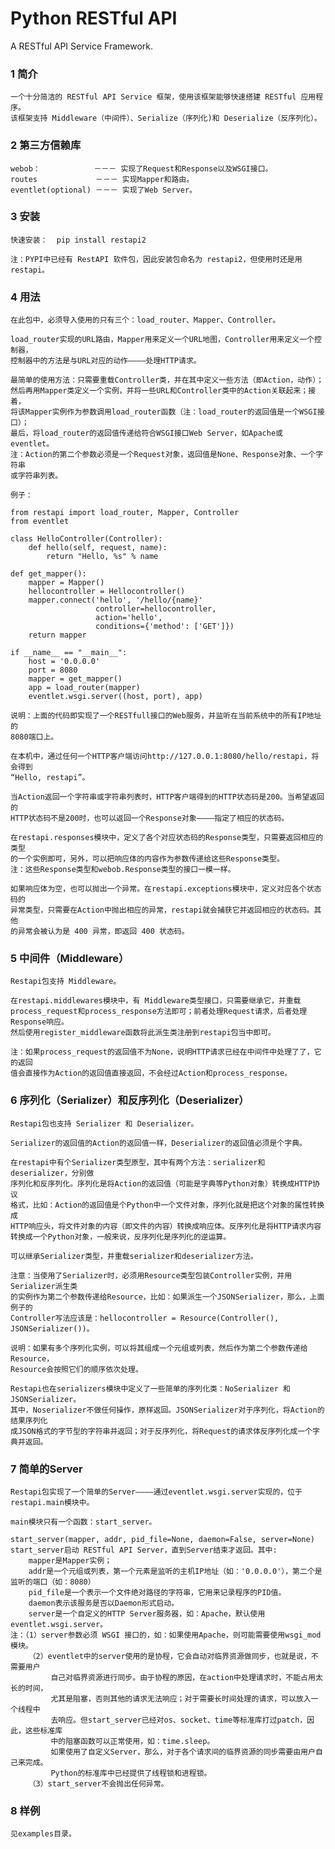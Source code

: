 Python RESTful API
==================

A RESTful API Service Framework.

### 1 简介
    一个十分简洁的 RESTful API Service 框架，使用该框架能够快速搭建 RESTful 应用程序。
    该框架支持 Middleware（中间件）、Serialize（序列化)和 Deserialize（反序列化）。

### 2 第三方信赖库
    webob：            －－－ 实现了Request和Response以及WSGI接口。
    routes             －－－ 实现Mapper和路由。
    eventlet(optional) －－－ 实现了Web Server。

### 3 安装
    快速安装：  pip install restapi2
    
    注：PYPI中已经有 RestAPI 软件包，因此安装包命名为 restapi2，但使用时还是用 restapi。

### 4 用法
    在此包中，必须导入使用的只有三个：load_router、Mapper、Controller。

    load_router实现的URL路由，Mapper用来定义一个URL地图，Controller用来定义一个控制器，
    控制器中的方法是与URL对应的动作————处理HTTP请求。

    最简单的使用方法：只需要重载Controller类，并在其中定义一些方法（即Action，动作）；
    然后再用Mapper类定义一个实例，并将一些URL和Controller类中的Action关联起来；接着，
    将该Mapper实例作为参数调用load_router函数（注：load_router的返回值是一个WSGI接口）；
    最后，将load_router的返回值传递给符合WSGI接口Web Server，如Apache或eventlet。
    注：Action的第二个参数必须是一个Request对象，返回值是None、Response对象、一个字符串
    或字符串列表。

    例子：

    from restapi import load_router, Mapper, Controller
    from eventlet

    class HelloController(Controller):
        def hello(self, request, name):
            return "Hello, %s" % name

    def get_mapper():
        mapper = Mapper()
        hellocontroller = Hellocontroller()
        mapper.connect('hello', '/hello/{name}'
                       controller=hellocontroller,
                       action='hello',
                       conditions={'method': ['GET']})
        return mapper

    if __name__ == "__main__":
        host = '0.0.0.0'
        port = 8080
        mapper = get_mapper()
        app = load_router(mapper)
        eventlet.wsgi.server((host, port), app)

    说明：上面的代码即实现了一个RESTfull接口的Web服务，并监听在当前系统中的所有IP地址的
    8080端口上。

    在本机中，通过任何一个HTTP客户端访问http://127.0.0.1:8080/hello/restapi，将会得到
    “Hello, restapi”。

    当Action返回一个字符串或字符串列表时，HTTP客户端得到的HTTP状态码是200。当希望返回的
    HTTP状态码不是200时，也可以返回一个Response对象————指定了相应的状态码。

    在restapi.responses模块中，定义了各个对应状态码的Response类型，只需要返回相应的类型
    的一个实例即可，另外，可以把响应体的内容作为参数传递给这些Response类型。
    注：这些Response类型和webob.Response类型的接口一模一样。

    如果响应体为空，也可以抛出一个异常。在restapi.exceptions模块中，定义对应各个状态码的
    异常类型，只需要在Action中抛出相应的异常，restapi就会捕获它并返回相应的状态码。其他
    的异常会被认为是 400 异常，即返回 400 状态码。

### 5 中间件（Middleware）
    Restapi包支持 Middleware。

    在restapi.middlewares模块中，有 Middleware类型接口，只需要继承它，并重载
    process_request和process_response方法即可；前者处理Request请求，后者处理Response响应。
    然后使用register_middleware函数将此派生类注册到restapi包当中即可。

    注：如果process_request的返回值不为None，说明HTTP请求已经在中间件中处理了了，它的返回
    值会直接作为Action的返回值直接返回，不会经过Action和process_response。

### 6 序列化（Serializer）和反序列化（Deserializer）
    Restapi包也支持 Serializer 和 Deserializer。

    Serializer的返回值的Action的返回值一样，Deserializer的返回值必须是个字典。

    在restapi中有个Serializer类型原型，其中有两个方法：serializer和deserializer，分别做
    序列化和反序列化。序列化是将Action的返回值（可能是字典等Python对象）转换成HTTP协议
    格式，比如：Action的返回值是个Python中一个文件对象，序列化就是把这个对象的属性转换成
    HTTP响应头，将文件对象的内容（即文件的内容）转换成响应体。反序列化是将HTTP请求内容
    转换成一个Python对象，一般来说，反序列化是序列化的逆运算。

    可以继承Serializer类型，并重载serializer和deserializer方法。

    注意：当使用了Serializer时，必须用Resource类型包装Controller实例，并用Serializer派生类
    的实例作为第二个参数传递给Resource，比如：如果派生一个JSONSerializer，那么，上面例子的
    Controller写法应该是：hellocontroller = Resource(Controller(), JSONSerializer())。

    说明：如果有多个序列化实例，可以将其组成一个元组或列表，然后作为第二个参数传递给Resource，
    Resource会按照它们的顺序依次处理。

    Restapi也在serializers模块中定义了一些简单的序列化类：NoSerializer 和 JSONSerializer。
    其中，Noserializer不做任何操作，原样返回。JSONSerializer对于序列化，将Action的结果序列化
    成JSON格式的字节型的字符串并返回；对于反序列化，将Request的请求体反序列化成一个字典并返回。

### 7 简单的Server
    Restapi包实现了一个简单的Server————通过eventlet.wsgi.server实现的，位于restapi.main模块中。

    main模块只有一个函数：start_server。

    start_server(mapper, addr, pid_file=None, daemon=False, server=None)
    start_server启动 RESTful API Server，直到Server结束才返回。其中:
        mapper是Mapper实例；
        addr是一个元组或列表，第一个元素是监听的主机IP地址（如：'0.0.0.0'），第二个是监听的端口（如：8080）
        pid_file是一个表示一个文件绝对路径的字符串，它用来记录程序的PID值。
        daemon表示该服务是否以Daemon形式启动。
        server是一个自定义的HTTP Server服务器，如：Apache，默认使用eventlet.wsgi.server。
    注：（1）server参数必须 WSGI 接口的，如：如果使用Apache，则可能需要使用wsgi_mod模块。
        （2）eventlet中的server使用的是协程，它会自动对临界资源做同步，也就是说，不需要用户
             自己对临界资源进行同步。由于协程的原因，在action中处理请求时，不能占用太长的时间，
             尤其是阻塞，否则其他的请求无法响应；对于需要长时间处理的请求，可以放入一个线程中
             去响应。但start_server已经对os、socket、time等标准库打过patch，因此，这些标准库
             中的阻塞函数可以正常使用，如：time.sleep。
             如果使用了自定义Server，那么，对于各个请求间的临界资源的同步需要由用户自己来完成。
             Python的标准库中已经提供了线程锁和进程锁。
        （3）start_server不会抛出任何异常。

### 8 样例
    见examples目录。

